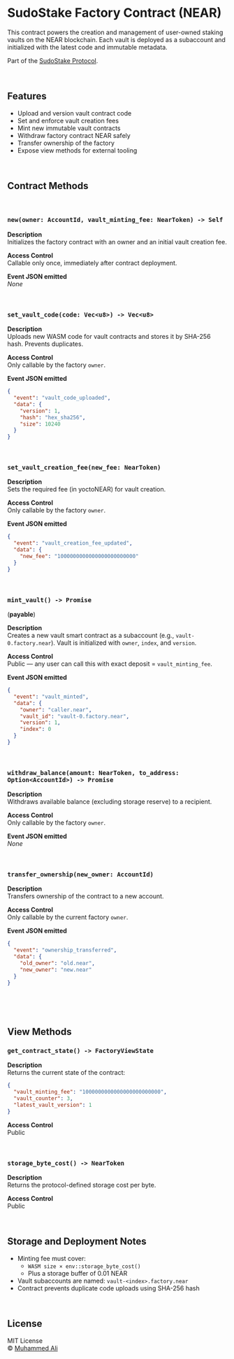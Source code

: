 # SudoStake Factory Contract (NEAR)

This contract powers the creation and management of user-owned staking vaults on the NEAR blockchain. Each vault is deployed as a subaccount and initialized with the latest code and immutable metadata.

Part of the [SudoStake Protocol](https://sudostake.com).

&nbsp;

## Features

- Upload and version vault contract code
- Set and enforce vault creation fees
- Mint new immutable vault contracts
- Withdraw factory contract NEAR safely
- Transfer ownership of the factory
- Expose view methods for external tooling

&nbsp;

## Contract Methods
&nbsp;

### `new(owner: AccountId, vault_minting_fee: NearToken) -> Self`

**Description**  
Initializes the factory contract with an owner and an initial vault creation fee.

**Access Control**  
Callable only once, immediately after contract deployment.

**Event JSON emitted**  
_None_

&nbsp;

### `set_vault_code(code: Vec<u8>) -> Vec<u8>`

**Description**  
Uploads new WASM code for vault contracts and stores it by SHA-256 hash. Prevents duplicates.

**Access Control**  
Only callable by the factory `owner`.

**Event JSON emitted**
```json
{
  "event": "vault_code_uploaded",
  "data": {
    "version": 1,
    "hash": "hex_sha256",
    "size": 10240
  }
}
```

&nbsp;

### `set_vault_creation_fee(new_fee: NearToken)`

**Description**  
Sets the required fee (in yoctoNEAR) for vault creation.

**Access Control**  
Only callable by the factory `owner`.

**Event JSON emitted**
```json
{
  "event": "vault_creation_fee_updated",
  "data": {
    "new_fee": "1000000000000000000000000"
  }
}
```

&nbsp;

### `mint_vault() -> Promise`  
(**payable**)

**Description**  
Creates a new vault smart contract as a subaccount (e.g., `vault-0.factory.near`). Vault is initialized with `owner`, `index`, and `version`.

**Access Control**  
Public — any user can call this with exact deposit = `vault_minting_fee`.

**Event JSON emitted**
```json
{
  "event": "vault_minted",
  "data": {
    "owner": "caller.near",
    "vault_id": "vault-0.factory.near",
    "version": 1,
    "index": 0
  }
}
```

&nbsp;

### `withdraw_balance(amount: NearToken, to_address: Option<AccountId>) -> Promise`

**Description**  
Withdraws available balance (excluding storage reserve) to a recipient.

**Access Control**  
Only callable by the factory `owner`.

**Event JSON emitted**  
_None_

&nbsp;

### `transfer_ownership(new_owner: AccountId)`

**Description**  
Transfers ownership of the contract to a new account.

**Access Control**  
Only callable by the current factory `owner`.

**Event JSON emitted**
```json
{
  "event": "ownership_transferred",
  "data": {
    "old_owner": "old.near",
    "new_owner": "new.near"
  }
}
```

&nbsp;

&nbsp;

## View Methods

### `get_contract_state() -> FactoryViewState`

**Description**  
Returns the current state of the contract:

```json
{
  "vault_minting_fee": "1000000000000000000000000",
  "vault_counter": 3,
  "latest_vault_version": 1
}
```

**Access Control**  
Public

&nbsp;

### `storage_byte_cost() -> NearToken`

**Description**  
Returns the protocol-defined storage cost per byte.

**Access Control**  
Public

&nbsp;

## Storage and Deployment Notes

- Minting fee must cover:
  - `WASM size × env::storage_byte_cost()`
  - Plus a storage buffer of 0.01 NEAR
- Vault subaccounts are named: `vault-<index>.factory.near`
- Contract prevents duplicate code uploads using SHA-256 hash

&nbsp;

## License

MIT License  
© [Muhammed Ali](https://github.com/CodeMuhammed)
